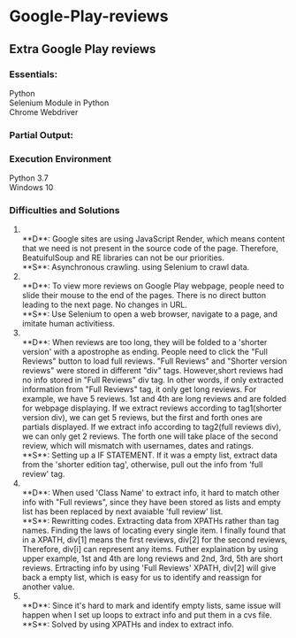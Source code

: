# Google-Play-reviews
## Extra Google Play reviews

### Essentials: <br>
   Python <br>
   Selenium Module in Python <br>
   Chrome Webdriver <br>
    
### Partial Output:<br>

### Execution Environment
   Python 3.7 <br>
   Windows 10


### Difficulties and Solutions

   1) <br>
         **D**: Google sites are using JavaScript Render, which means content that we need is not present in the source code of the page. Therefore, BeatuifulSoup and RE libraries can not be our priorities.<br>
         **S**: Asynchronous crawling. using Selenium to crawl data.<br>
   2) <br>
         **D**: To view more reviews on Google Play webpage, people need to slide their mouse to the end of the pages. There is no direct button leading to the next page. No changes in URL.<br>
         **S**: Use Selenium to open a web browser, navigate to a page, and imitate human activitiess. <br>
   3) <br>
         **D**: When reviews are too long, they will be folded to a 'shorter version' with a apostrophe as ending. People need to click the "Full Reviews" button to load full reviews. "Full Reviews" and "Shorter version reviews" were stored in different "div" tags. However,short reviews had no info stored in "Full Reviews" div tag. In other words, if only extracted information from "Full Reviews" tag, it only get long reviews. For example, we have 5 reviews. 1st and 4th are long reviews and are folded for webpage displaying. If we extract reviews according to tag1(shorter version div), we can get 5 reviews, but the first and forth ones are partials displayed. If we extract info according to tag2(full reviews div), we can only get 2 reviews. The forth one will take place of the second review, which will mismatch with usernames, dates and ratings.<br> 
         **S**: Setting up a IF STATEMENT. If it was a empty list, extract data from the 'shorter edition tag', otherwise, pull out the info from 'full review' tag. <br>
   4) <br>
         **D**: When used 'Class Name' to extract info, it hard to match other info with "Full reviews", since they have been stored as lists and empty list has been replaced by next avaiable 'full review' list.<br>
         **S**: Rewritting codes. Extracting data from XPATHs rather than tag names. Finding the laws of locating every single item. I finally found that in a XPATH, div[1] means the first reviews, div[2] for the second reviews, Therefore, div[i] can represent any items. Futher explaination by using upper example, 1st and 4th are long reviews and 2nd, 3rd, 5th are short reviews. Ertracting info by using 'Full Reviews' XPATH, div[2] will give back a empty list, which is easy for us to identify and reassign for another value. <br>
   5) <br>
         **D**: Since it's hard to mark and identify empty lists, same issue will happen when I set up loops to extract info and put them in a cvs file.<br>
         **S**: Solved by using XPATHs and index to extract info. 
      
      
 





